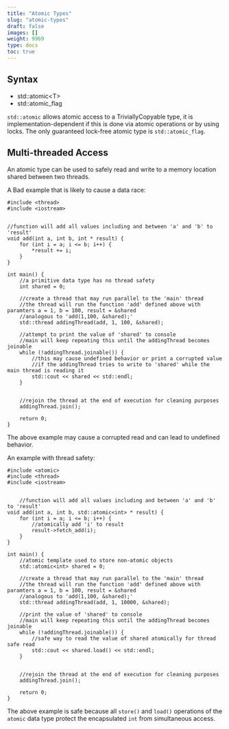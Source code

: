 ```yaml
---
title: "Atomic Types"
slug: "atomic-types"
draft: false
images: []
weight: 9969
type: docs
toc: true
---
```


## Syntax
 - std::atomic\<T\>
 - std::atomic_flag

`std::atomic` allows atomic access to a TriviallyCopyable type, it is implementation-dependent if this is done via atomic operations or by using locks. The only guaranteed lock-free atomic type is `std::atomic_flag`.

## Multi-threaded Access
An atomic type can be used to safely read and write to a memory location shared between two threads.

A Bad example that is likely to cause a data race:

    #include <thread>
    #include <iostream>
    
    
    //function will add all values including and between 'a' and 'b' to 'result'
    void add(int a, int b, int * result) {
        for (int i = a; i <= b; i++) {
            *result += i;
        }
    }
    
    int main() {
        //a primitive data type has no thread safety
        int shared = 0;
    
        //create a thread that may run parallel to the 'main' thread
        //the thread will run the function 'add' defined above with paramters a = 1, b = 100, result = &shared
        //analogous to 'add(1,100, &shared);'
        std::thread addingThread(add, 1, 100, &shared);
    
        //attempt to print the value of 'shared' to console
        //main will keep repeating this until the addingThread becomes joinable
        while (!addingThread.joinable()) {
            //this may cause undefined behavior or print a corrupted value
            //if the addingThread tries to write to 'shared' while the main thread is reading it
            std::cout << shared << std::endl;  
        }
    
    
        //rejoin the thread at the end of execution for cleaning purposes
        addingThread.join();
        
        return 0;
    }

The above example may cause a corrupted read and can lead to undefined behavior.

An example with thread safety:

    #include <atomic>
    #include <thread>
    #include <iostream>
    
    
        //function will add all values including and between 'a' and 'b' to 'result'
    void add(int a, int b, std::atomic<int> * result) {
        for (int i = a; i <= b; i++) {
            //atomically add 'i' to result
            result->fetch_add(i);
        }
    }
    
    int main() {
        //atomic template used to store non-atomic objects
        std::atomic<int> shared = 0;
    
        //create a thread that may run parallel to the 'main' thread
        //the thread will run the function 'add' defined above with paramters a = 1, b = 100, result = &shared
        //analogous to 'add(1,100, &shared);'
        std::thread addingThread(add, 1, 10000, &shared);
    
        //print the value of 'shared' to console
        //main will keep repeating this until the addingThread becomes joinable
        while (!addingThread.joinable()) {
            //safe way to read the value of shared atomically for thread safe read
            std::cout << shared.load() << std::endl;  
        }
    
    
        //rejoin the thread at the end of execution for cleaning purposes
        addingThread.join();
        
        return 0;
    }

The above example is safe because all `store()` and `load()` operations of the `atomic` data type protect the encapsulated `int` from simultaneous access.



